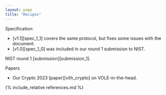 ```yaml
---
layout: page
title: "Recipes"
---
```


Specification:

- [v1.1][spec_1_1] covers the same protocol, but fixes some issues with the document.
- [v1.0][spec_1_0] was included in our round 1 submission to NIST.

NIST round 1 [submission][submission_1].

Papers

- Our Crypto 2023 [paper][vith_crypto] on VOLE-in-the-head.

{% include_relative references.md %}

